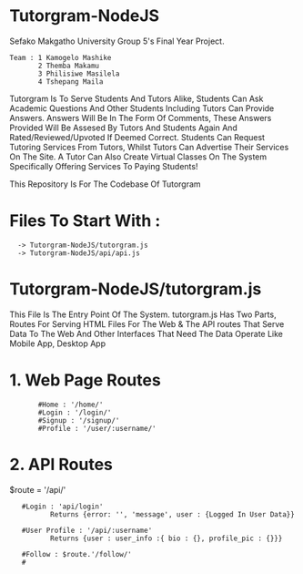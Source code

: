 # Tutorgram-NodeJS
Sefako Makgatho University Group 5's Final Year Project. 
       
       
    Team : 1 Kamogelo Mashike
           2 Themba Makamu
           3 Philisiwe Masilela
           4 Tshepang Maila
       
Tutorgram Is To Serve Students And Tutors Alike, Students Can Ask Academic Questions And Other Students Including Tutors Can Provide Answers.
Answers Will Be In The Form Of Comments, These Answers Provided Will Be Assesed By Tutors And Students Again And Rated/Reviewed/Upvoted If Deemed Correct.
Students Can Request Tutoring Services From Tutors, Whilst Tutors Can Advertise Their Services On The Site. A Tutor Can Also Create Virtual Classes On The System
Specifically Offering Services To Paying Students!

This Repository Is For The Codebase Of Tutorgram

# Files To Start With :
      -> Tutorgram-NodeJS/tutorgram.js
      -> Tutorgram-NodeJS/api/api.js

#   Tutorgram-NodeJS/tutorgram.js

This File Is The Entry Point Of The System. tutorgram.js Has Two Parts, Routes For Serving HTML Files For The Web & The API routes That Serve Data To The Web And Other Interfaces That Need The Data Operate Like Mobile App, Desktop App
    
# 1. Web Page Routes

           #Home : '/home/'
           #Login : '/login/'
           #Signup : '/signup/'
           #Profile : '/user/:username/'
  
# 2. API Routes

   $route = '/api/'
   
       #Login : 'api/login'
              Returns {error: '', 'message', user : {Logged In User Data}}
              
       #User Profile : '/api/:username'
              Returns {user : user_info :{ bio : {}, profile_pic : {}}}
              
       #Follow : $route.'/follow/'
       #



#   
